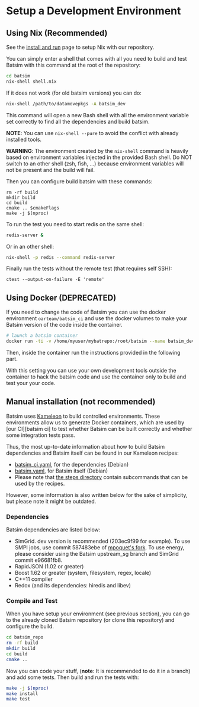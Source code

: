 # Setup a Development Environment

## Using Nix (**Recommended**)

See the [install and run](run_batsim.md) page to setup Nix with our
repository.

You can simply enter a shell that comes with all you need to build and
test Batsim with this command at the root of the repository:
```sh
cd batsim
nix-shell shell.nix
```

If it does not work (for old batsim versions) you can do:
```sh
nix-shell /path/to/datamovepkgs -A batsim_dev
```

This command will open a new Bash shell with all the environment variable set
correctly to find all the dependencies and build batsim.

**NOTE**: You can use `nix-shell --pure` to avoid the conflict with already
installed tools.

**WARNING**: The environment created by the `nix-shell` command is heavily
based on environment variables injected in the provided Bash shell. Do NOT
switch to an other shell (zsh, fish, ...) because environment variables will not
be present and the build will fail.

Then you can configure build batsim with these commands:
```
rm -rf build
mkdir build
cd build
cmake .. $cmakeFlags
make -j $(nproc)
```

To run the test you need to start redis on the same shell:
```sh
redis-server &
```

Or in an other shell:
```sh
nix-shell -p redis --command redis-server
```

Finally run the tests without the remote test (that requires self SSH):
```
ctest --output-on-failure -E 'remote'
```


## Using Docker (**DEPRECATED**)

If you need to change the code of Batsim you can use the docker environment ``oarteam/batsim_ci``
and use the docker volumes to make your Batsim version of the code inside the container.
```bash
# launch a batsim container
docker run -ti -v /home/myuser/mybatrepo:/root/batsim --name batsim_dev oarteam/batsim_ci bash
```
Then, inside the container run the instructions provided in the following part.

With this setting you can use your own development tools outside the
container to hack the batsim code and use the container only to build
and test your your code.

## Manual installation (not recommended)

Batsim uses [Kameleon](http://kameleon.imag.fr/index.html) to build controlled
environments. These environments allow us to generate Docker containers, which
are used by [our CI][batsim ci] to test
whether Batsim can be built correctly and whether some integration tests pass.

Thus, the most up-to-date information about how to build Batsim dependencies
and Batsim itself can be found in our Kameleon recipes:
  - [batsim_ci.yaml](../environments/batsim_ci.yaml), for the dependencies (Debian)
  - [batsim.yaml](../environments/batsim.yaml), for Batsim itself (Debian)
  - Please note that [the steps directory](../environments/steps/) contain
    subcommands that can be used by the recipes.

However, some information is also written below for the sake of simplicity, but
please note it might be outdated.

### Dependencies

Batsim dependencies are listed below:
-   SimGrid. dev version is recommended (203ec9f99 for example).
    To use SMPI jobs, use commit 587483ebe of
    [mpoquet's fork](https://github.com/mpoquet/simgrid/).
    To use energy, please consider using the Batsim upstream_sg branch and
    SimGrid commit e96681fb8.
-   RapidJSON (1.02 or greater)
-   Boost 1.62 or greater (system, filesystem, regex, locale)
-   C++11 compiler
-   Redox (and its dependencies: hiredis and libev)


### Compile and Test

When you have setup your environment (see previous section), you can
go to the already cloned Batsim repository (or clone this repository)
and configure the build.

```sh
cd batsim_repo
rm -rf build
mkdir build
cd build
cmake ..
```

Now you can code your stuff, (**note**: It is recommended to do it in a branch)
and add some tests. Then build and run the tests with:

```sh
make -j $(nproc)
make install
make test
```

